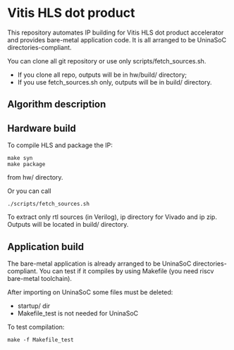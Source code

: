 # Vitis HLS dot product
This repository automates IP building for Vitis HLS dot product accelerator and provides bare-metal application code.
It is all arranged to be UninaSoC directories-compliant.

You can clone all git repository or use only scripts/fetch_sources.sh.
- If you clone all repo, outputs will be in hw/build/ directory;
- If you use fetch_sources.sh only, outputs will be in build/ directory.

## Algorithm description


## Hardware build
To compile HLS and package the IP:

    make syn
    make package

from hw/ directory.

Or you can call

    ./scripts/fetch_sources.sh

To extract only rtl sources (in Verilog), ip directory for Vivado and ip zip.
Outputs will be located in build/ directory.

## Application build
The bare-metal application is already arranged to be UninaSoC directories-compliant.
You can test if it compiles by using Makefile (you need riscv bare-metal toolchain).

After importing on UninaSoC some files must be deleted:
* startup/ dir 
* Makefile_test is not needed for UninaSoC

To test compilation:

    make -f Makefile_test
